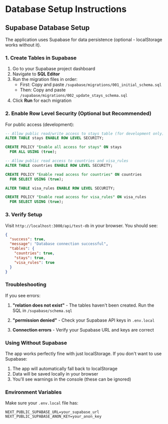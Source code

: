# Database Setup Instructions

## Supabase Database Setup

The application uses Supabase for data persistence (optional - localStorage works without it).

### 1. Create Tables in Supabase

1. Go to your Supabase project dashboard
2. Navigate to **SQL Editor**
3. Run the migration files in order:
   - First: Copy and paste `/supabase/migrations/001_initial_schema.sql`
   - Then: Copy and paste `/supabase/migrations/002_update_stays_schema.sql`
4. Click **Run** for each migration

### 2. Enable Row Level Security (Optional but Recommended)

For public access (development):

```sql
-- Allow public read/write access to stays table (for development only)
ALTER TABLE stays ENABLE ROW LEVEL SECURITY;

CREATE POLICY "Enable all access for stays" ON stays
  FOR ALL USING (true);

-- Allow public read access to countries and visa_rules
ALTER TABLE countries ENABLE ROW LEVEL SECURITY;

CREATE POLICY "Enable read access for countries" ON countries
  FOR SELECT USING (true);

ALTER TABLE visa_rules ENABLE ROW LEVEL SECURITY;

CREATE POLICY "Enable read access for visa_rules" ON visa_rules
  FOR SELECT USING (true);
```

### 3. Verify Setup

Visit `http://localhost:3000/api/test-db` in your browser. You should see:

```json
{
  "success": true,
  "message": "Database connection successful",
  "tables": {
    "countries": true,
    "stays": true,
    "visa_rules": true
  }
}
```

### Troubleshooting

If you see errors:

1. **"relation does not exist"** - The tables haven't been created. Run the SQL in `/supabase/schema.sql`

2. **"permission denied"** - Check your Supabase API keys in `.env.local`

3. **Connection errors** - Verify your Supabase URL and keys are correct

### Using Without Supabase

The app works perfectly fine with just localStorage. If you don't want to use Supabase:

1. The app will automatically fall back to localStorage
2. Data will be saved locally in your browser
3. You'll see warnings in the console (these can be ignored)

### Environment Variables

Make sure your `.env.local` file has:

```
NEXT_PUBLIC_SUPABASE_URL=your_supabase_url
NEXT_PUBLIC_SUPABASE_ANON_KEY=your_anon_key
```